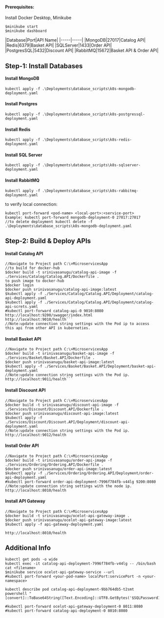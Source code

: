 #### Prerequisites:
Install Docker Desktop, Minikube
```
$minikube start
$minikube dashboard
```

|Database|Port|API Name|
|-----|-----|
|MongoDB|27017|Catalog API|
|Redis|6379|Basket API|
|SQLServer|1433|Order API|
|PostgresSQL|5432|Discount API|
|RabbitMQ|15672|Basket API & Order API|
## Step-1: Install Databases
#### Install MongoDB
```kubectl apply -f .\Deployments\database_scripts\k8s-mongodb-deployment.yaml```  
#### Install Postgres
```kubectl apply -f .\Deployments\database_scripts\k8s-postgressql-deployment.yaml```
#### Install Redis
```kubectl apply -f .\Deployments\database_scripts\k8s-redis-deployment.yaml```
#### Install SQL Server
```kubectl apply -f .\Deployments\database_scripts\k8s-sqlserver-deployment.yaml```
#### Install RabbitMQ
```kubectl apply -f .\Deployments\database_scripts\k8s-rabbitmq-deployment.yaml```

to verify local connection:  
```
kubectl port-forward <pod-name> <local-port>:<service-port>
Example: kubectl port-forward mongodb-deployment-0 27017:27017
//to delete deployment kubectl delete -f .\Deployments\database_scripts\k8s-mongodb-deployment.yaml
```

## Step-2: Build & Deploy APIs
#### Install Catalog API
```
//Navigate to Project path C:\>MicroservicesApp
//to build for docker-hub  
$docker build -t srinivasanugu/catalog-api-image -f ./Services/Catalog/Catalog.API/Dockerfile .
to push image to docker-hub
$docker login  
$docker push srinivasanugu/catalog-api-image:latest
$kubectl apply -f ./Services/Catalog/Catalog.API/Deployment/catalog-api-deployment.yaml
$kubectl apply -f ./Services/Catalog/Catalog.API/Deployment/catalog-api-screts.yaml
#kubectl port-forward catalog-api-0 9010:8080
http://localhost:9200/swagger/index.html
http://localhost:9010/health```
//Note:update connection string settings with the Pod ip to access this api from other API in kuberneties.
```

#### Install Basket API
```
//Navigate to Project path C:\>MicroservicesApp
$docker build -t srinivasanugu/basket-api-image -f ./Services/Basket/Basket.API/Dockerfile .
$docker push srinivasanugu/basket-api-image:latest
$kubectl apply -f ./Services/Basket/Basket.API/Deployment/basket-api-deployment.yaml
//Note:update connection string settings with the Pod ip.
http://localhost:9011/health```
```

#### Install Discount API
```
//Navigate to Project path C:\>MicroservicesApp
$docker build -t srinivasanugu/discount-api-image -f ./Services/Discount/Discount.API/Dockerfile .
$docker push srinivasanugu/discount-api-image:latest
$kubectl apply -f ./Services/Discount/Discount.API/Deployment/discount-api-deployment.yaml
//Note:update connection string settings with the Pod ip.
http://localhost:9012/health
```
#### Install Order API
```
//Navigate to Project path C:\>MicroservicesApp
$docker build -t srinivasanugu/order-api-image -f ./Services/Ordering/Ordering.API/Dockerfile .
$docker push srinivasanugu/order-api-image:latest
$kubectl apply -f ./Services/Ordering/Ordering.API/Deployment/order-api-deployment.yaml
#kubectl port-forward order-api-deployment-7996f784fb-v44lg 9200:8080
//Note:update connection string settings with the node ip.
http://localhost:8010/health
```

#### Install API Gateway
```
//Navigate to Project path C:\>MicroservicesApp
$docker build -t srinivasanugu/ocelot-api-gateway-image .
$docker push srinivasanugu/ocelot-api-gateway-image:latest
$kubectl apply -f api-gateway-deployment.yaml

http://localhost:8010/health
```

## Additional Info
```
kubectl get pods -o wide
kubectl exec -it catalog-api-deployment-7996f784fb-v44lg -- /bin/bash
cat <filename>
$minikube service ocelot-api-gateway-service --url
#kubectl port-forward <your-pod-name> localPort:servicePort -n <your-namespace>

kubectl describe pod catalog-api-deployment-9bb764db5-t2smt
powershell "[convert]::ToBase64String([Text.Encoding]::UTF8.GetBytes('$SQLPassword12345'))"

#kubectl port-forward ocelot-api-gateway-deployment-0 8011:8080
#kubectl port-forward catalog-api-deployment-0 8010:8080
```
